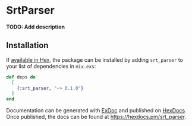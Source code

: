 # SrtParser

**TODO: Add description**

## Installation

If [available in Hex](https://hex.pm/docs/publish), the package can be installed
by adding `srt_parser` to your list of dependencies in `mix.exs`:

```elixir
def deps do
  [
    {:srt_parser, "~> 0.1.0"}
  ]
end
```

Documentation can be generated with [ExDoc](https://github.com/elixir-lang/ex_doc)
and published on [HexDocs](https://hexdocs.pm). Once published, the docs can
be found at <https://hexdocs.pm/srt_parser>.

